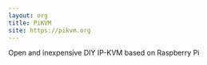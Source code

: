 ```yaml
---
layout: org
title: PiKVM
site: https://pikvm.org
---
```

Open and inexpensive DIY IP-KVM based on Raspberry Pi
